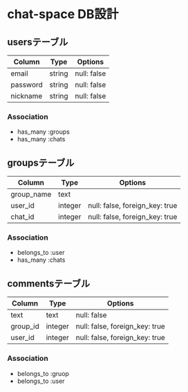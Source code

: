 # chat-space DB設計
## usersテーブル
|Column|Type|Options|
|------|----|-------|
|email|string|null: false|
|password|string|null: false|
|nickname|string|null: false|
### Association
- has_many :groups
- has_many :chats

## groupsテーブル
|Column|Type|Options|
|------|----|-------|
|group_name|text||
|user_id|integer|null: false, foreign_key: true|
|chat_id|integer|null: false, foreign_key: true|
### Association
- belongs_to :user
- has_many :chats

## commentsテーブル
|Column|Type|Options|
|------|----|-------|
|text|text|null: false|
|group_id|integer|null: false, foreign_key: true|
|user_id|integer|null: false, foreign_key: true|
### Association
- belongs_to :gruop
- belongs_to :user